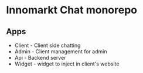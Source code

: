 # Innomarkt Chat monorepo

## Apps

- Client - Client side chatting
- Admin - Client management for admin
- Api - Backend server
- Widget - widget to inject in client's website
